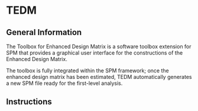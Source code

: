 # TEDM

## General Information
The Toolbox for Enhanced Design Matrix is a software toolbox extension for SPM that provides a graphical user interface for the constructions of the Enhanced Design Matrix.

The toolbox is fully integrated within the SPM framework; once the enhanced design matrix has been estimated, TEDM automatically generates a new SPM file ready for the first-level analysis.

## Instructions